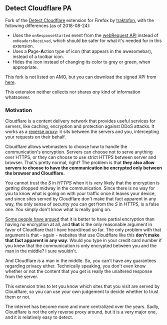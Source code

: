 Detect Cloudflare PA
--------------------

Fork of the [Detect Cloudflare](https://github.com/traktofon/cf-detect) extension for Firefox by [traktofon](https://github.com/traktofon), with the following differences (as of 2018-08-24):
- Uses the `onResponseStarted` event from the [webRequest API](https://developer.mozilla.org/en-US/docs/Mozilla/Add-ons/WebExtensions/API/webRequest/) instead of `onHeadersReceived`, which should be safer for what it's needed for in this extension.
- Uses a **P**age-**A**ction type of icon (that appears in the awesomebar), instead of a toolbar icon.
- Hides the icon instead of changing its color to grey or green, when appropriate.

This fork is not listed on AMO, but you can download the signed XPI from [here](https://github.com/claustromaniac/detect-cloudflare-PA/releases).

This extension neither collects nor shares *any* kind of information whatsoever.

### Motivation

Cloudflare is a content delivery network that provides useful services for servers, like caching, encryption and protection against DDoS attacks. It works as a [reverse proxy](https://en.wikipedia.org/wiki/Reverse_proxy): it sits between the servers and you, intercepting your requests on their behalf.

Cloudflare allows webmasters to choose how to handle the communication's encryption. Servers can choose not to serve anything over HTTPS, or they can choose to use strict HTTPS between server and browser. That's pretty normal, right? The problem is that **they also allow servers to choose to have the communication be encrypted only between the browser and Cloudflare.**

You cannot trust the *S* in *HTTPS* when it is very likely that the encryption is getting dropped midway in the communication. Since there is no way for you to know what is going on with your traffic once it leaves your device, and since sites served by Cloudflare don't make that fact apparent in any way, the only sense of security you can get from the *S* in *HTTPS*, is a false one. You simply don't know what is really going on.

[Some people have argued](https://www.troyhunt.com/cloudflare-ssl-and-unhealthy-security-absolutism/) that it is better to have partial encryption than having no encryption at all, and **that** is the only reasonable argument in favor of Cloudflare that I have heard/read so far. The only problem with that argument is that - again - websites that use Cloudflare like this **don't make that fact apparent in any way**. Would you type in your credit card number if you knew that the communication is only encrypted between you and the man in the middle? I sure wouldn't.

And Cloudflare *is* a man in the middle. So, you can't have any guarantees regarding privacy either. Technically speaking, you don't even know whether or not the content that you get is really the unaltered response from the server.

This extension tries to let you know which sites that you visit are served by Cloudflare, so you can use your own judgement to decide whether to trust them or not.

The internet has become more and more centralized over the years. Sadly, Cloudflare is not the only reverse proxy around, but it is a very major one, and it is relatively easy to detect.



